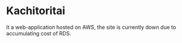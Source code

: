# Kachitoritai

It a web-application hosted on AWS, the site is currently down due to accumulating cost of RDS.
